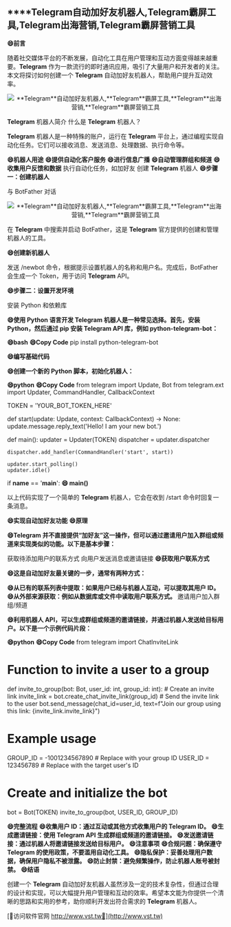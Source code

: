 ## ****Telegram**自动加好友机器人,**Telegram**霸屏工具,**Telegram**出海营销,**Telegram**霸屏营销工具**
**😄前言**

随着社交媒体平台的不断发展，自动化工具在用户管理和互动方面变得越来越重要。**Telegram** 作为一款流行的即时通讯应用，吸引了大量用户和开发者的关注。本文将探讨如何创建一个 **Telegram** 自动加好友机器人，帮助用户提升互动效率。

 <center><img src="https://vst.tw/MP4/tuiguang/png/8.png" alt="**Telegram**自动加好友机器人,**Telegram**霸屏工具,**Telegram**出海营销,**Telegram**霸屏营销工具"></center>

**Telegram** 机器人简介
什么是 **Telegram** 机器人？

**Telegram** 机器人是一种特殊的账户，运行在 **Telegram** 平台上，通过编程实现自动化任务。它们可以接收消息、发送消息、处理数据、执行命令等。

**😄机器人用途**
**😄提供自动化客户服务**
**😄进行信息广播**
**😄自动管理群组和频道**
**😄收集用户反馈和数据**
执行自动化任务，如加好友
创建 **Telegram** 机器人
**😄步骤一：创建机器人**

与 BotFather 对话

 <center><img src="https://vst.tw/MP4/tuiguang/png/1.png" alt="**Telegram**自动加好友机器人,**Telegram**霸屏工具,**Telegram**出海营销,**Telegram**霸屏营销工具"></center>

在 **Telegram** 中搜索并启动 BotFather，这是 **Telegram** 官方提供的创建和管理机器人的工具。

**😄创建新机器人**

发送 /newbot 命令，根据提示设置机器人的名称和用户名。完成后，BotFather 会生成一个 Token，用于访问 **Telegram** API。

**😄步骤二：设置开发环境**

安装 Python 和依赖库

**😄使用 Python 语言开发 **Telegram** 机器人是一种常见选择。首先，安装 Python，然后通过 pip 安装 **Telegram** API 库，例如 python-telegram-bot：**

**😄bash**
**😄Copy Code**
pip install python-telegram-bot


**😄编写基础代码**

**😄创建一个新的 Python 脚本，初始化机器人：**

**😄python**
**😄Copy Code**
from telegram import Update, Bot
from telegram.ext import Updater, CommandHandler, CallbackContext

TOKEN = 'YOUR_BOT_TOKEN_HERE'

def start(update: Update, context: CallbackContext) -> None:
    update.message.reply_text('Hello! I am your new bot.')

def main():
    updater = Updater(TOKEN)
    dispatcher = updater.dispatcher

    dispatcher.add_handler(CommandHandler('start', start))

    updater.start_polling()
    updater.idle()

if __name__ == '__main__':
**😄    main()**


以上代码实现了一个简单的 **Telegram** 机器人，它会在收到 /start 命令时回复一条消息。

**😄实现自动加好友功能**
**😄原理**

**😄**Telegram** 并不直接提供“加好友”这一操作，但可以通过邀请用户加入群组或频道来实现类似的功能。以下是基本步骤：**

获取待添加用户的联系方式
向用户发送消息或邀请链接
**😄获取用户联系方式**

**😄这是自动加好友最关键的一步，通常有两种方式：**

**😄从已有的联系列表中提取：如果用户已经与机器人互动，可以提取其用户 ID。**
**😄从外部来源获取：例如从数据库或文件中读取用户联系方式。**
邀请用户加入群组/频道

**😄利用机器人 API，可以生成群组或频道的邀请链接，并通过机器人发送给目标用户。以下是一个示例代码片段：**

**😄python**
**😄Copy Code**
from telegram import ChatInviteLink

# Function to invite a user to a group
def invite_to_group(bot: Bot, user_id: int, group_id: int):
    # Create an invite link
    invite_link = bot.create_chat_invite_link(group_id)
    # Send the invite link to the user
    bot.send_message(chat_id=user_id, text=f"Join our group using this link: {invite_link.invite_link}")

# Example usage
GROUP_ID = -1001234567890  # Replace with your group ID
USER_ID = 123456789  # Replace with the target user's ID

# Create and initialize the bot
bot = Bot(TOKEN)
invite_to_group(bot, USER_ID, GROUP_ID)

**😄完整流程**
**😄收集用户 ID：通过互动或其他方式收集用户的 **Telegram** ID。**
**😄生成邀请链接：使用 **Telegram** API 生成群组或频道的邀请链接。**
**😄发送邀请链接：通过机器人将邀请链接发送给目标用户。**
**😄注意事项**
**😄合规问题：确保遵守 **Telegram** 的使用政策，不要滥用自动化工具。**
**😄隐私保护：妥善处理用户数据，确保用户隐私不被泄露。**
**😄防止封禁：避免频繁操作，防止机器人账号被封禁。**
**😄结语**

创建一个 **Telegram** 自动加好友机器人虽然涉及一定的技术复杂性，但通过合理的设计和实现，可以大幅提升用户管理和互动的效率。希望本文能为你提供一个清晰的思路和实用的参考，助你顺利开发出符合需求的 **Telegram** 机器人。


[👻访问软件官网 http://www.vst.tw👻](http://www.vst.tw)
